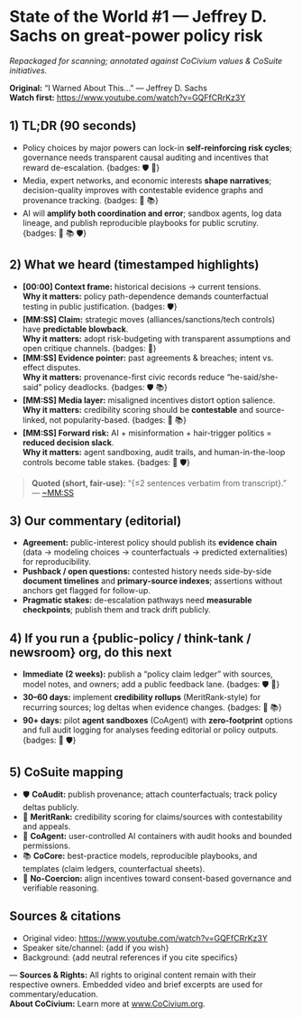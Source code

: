 # State of the World #1 — Jeffrey D. Sachs on great-power policy risk
*Repackaged for scanning; annotated against CoCivium values & CoSuite initiatives.*

**Original:** “I Warned About This…” — Jeffrey D. Sachs  
**Watch first:** https://www.youtube.com/watch?v=GQFfCRrKz3Y

## 1) TL;DR (90 seconds)
- Policy choices by major powers can lock-in **self-reinforcing risk cycles**; governance needs transparent causal auditing and incentives that reward de-escalation. {badges: 🛡️ 🧮}
- Media, expert networks, and economic interests **shape narratives**; decision-quality improves with contestable evidence graphs and provenance tracking. {badges: 🧮 📚}
- AI will **amplify both coordination and error**; sandbox agents, log data lineage, and publish reproducible playbooks for public scrutiny. {badges: 🤝 📚 🛡️}

## 2) What we heard (timestamped highlights)
- **[00:00] Context frame:** historical decisions → current tensions.  
  **Why it matters:** policy path-dependence demands counterfactual testing in public justification. {badges: 🛡️}
- **[MM:SS] Claim:** strategic moves (alliances/sanctions/tech controls) have **predictable blowback**.  
  **Why it matters:** adopt risk-budgeting with transparent assumptions and open critique channels. {badges: 🧮}
- **[MM:SS] Evidence pointer:** past agreements & breaches; intent vs. effect disputes.  
  **Why it matters:** provenance-first civic records reduce “he-said/she-said” policy deadlocks. {badges: 🛡️ 📚}
- **[MM:SS] Media layer:** misaligned incentives distort option salience.  
  **Why it matters:** credibility scoring should be **contestable** and source-linked, not popularity-based. {badges: 🧮 📚}
- **[MM:SS] Forward risk:** AI + misinformation + hair-trigger politics = **reduced decision slack**.  
  **Why it matters:** agent sandboxing, audit trails, and human-in-the-loop controls become table stakes. {badges: 🤝 🛡️}

> **Quoted (short, fair-use):** “{≤2 sentences verbatim from transcript}.” — [~MM:SS](https://www.youtube.com/watch?v=GQFfCRrKz3Y)

## 3) Our commentary (editorial)
- **Agreement:** public-interest policy should publish its **evidence chain** (data → modeling choices → counterfactuals → predicted externalities) for reproducibility.  
- **Pushback / open questions:** contested history needs side-by-side **document timelines** and **primary-source indexes**; assertions without anchors get flagged for follow-up.  
- **Pragmatic stakes:** de-escalation pathways need **measurable checkpoints**; publish them and track drift publicly.

## 4) If you run a {public-policy / think-tank / newsroom} org, do this next
- **Immediate (2 weeks):** publish a “policy claim ledger” with sources, model notes, and owners; add a public feedback lane. {badges: 🛡️ 🧮}
- **30–60 days:** implement **credibility rollups** (MeritRank-style) for recurring sources; log deltas when evidence changes. {badges: 🧮 📚}
- **90+ days:** pilot **agent sandboxes** (CoAgent) with **zero-footprint** options and full audit logging for analyses feeding editorial or policy outputs. {badges: 🤝 🛡️}

## 5) CoSuite mapping
- 🛡️ **CoAudit:** publish provenance; attach counterfactuals; track policy deltas publicly.  
- 🧮 **MeritRank:** credibility scoring for claims/sources with contestability and appeals.  
- 🤝 **CoAgent:** user-controlled AI containers with audit hooks and bounded permissions.  
- 📚 **CoCore:** best-practice models, reproducible playbooks, and templates (claim ledgers, counterfactual sheets).  
- 🧭 **No-Coercion:** align incentives toward consent-based governance and verifiable reasoning.

## Sources & citations
- Original video: https://www.youtube.com/watch?v=GQFfCRrKz3Y  
- Speaker site/channel: {add if you wish}  
- Background: {add neutral references if you cite specifics}

—
**Sources & Rights:** All rights to original content remain with their respective owners. Embedded video and brief excerpts are used for commentary/education.  
**About CoCivium:** Learn more at www.CoCivium.org.
